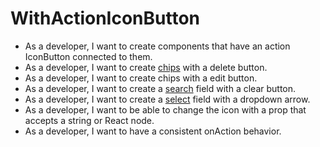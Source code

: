 # WithActionIconButton
- As a developer, I want to create components that have an action IconButton connected to them.
- As a developer, I want to create [chips](../Chips.md) with a delete button.
- As a developer, I want to create chips with a edit button.
- As a developer, I want to create a [search](../Input.md) field with a clear button.
- As a developer, I want to create a [select](../Select.md) field with a dropdown arrow.
- As a developer, I want to be able to change the icon with a prop that accepts a string or React node.
- As a developer, I want to have a consistent onAction behavior.